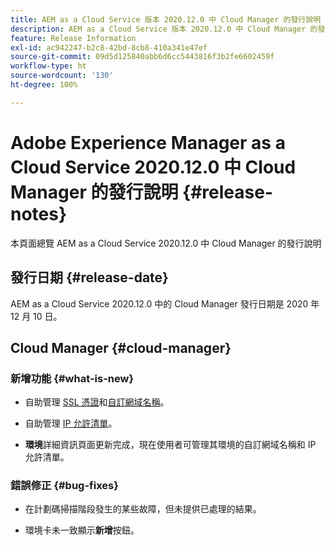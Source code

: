 ```yaml
---
title: AEM as a Cloud Service 版本 2020.12.0 中 Cloud Manager 的發行說明
description: AEM as a Cloud Service 版本 2020.12.0 中 Cloud Manager 的發行說明
feature: Release Information
exl-id: ac942247-b2c8-42bd-8cb8-410a341e47ef
source-git-commit: 09d5d125840abb6d6cc5443816f3b2fe6602459f
workflow-type: ht
source-wordcount: '130'
ht-degree: 100%

---
```


# Adobe Experience Manager as a Cloud Service 2020.12.0 中 Cloud Manager 的發行說明 {#release-notes}

本頁面總覽 AEM as a Cloud Service 2020.12.0 中 Cloud Manager 的發行說明

## 發行日期 {#release-date}

AEM as a Cloud Service 2020.12.0 中的 Cloud Manager 發行日期是 2020 年 12 月 10 日。

## Cloud Manager {#cloud-manager}

### 新增功能 {#what-is-new}

* 自助管理 [SSL 憑證](/help/implementing/cloud-manager/managing-ssl-certifications/introduction.md)和[自訂網域名稱](/help/implementing/cloud-manager/custom-domain-names/introduction.md)。

* 自助管理 [IP 允許清單](/help/implementing/cloud-manager/ip-allow-lists/introduction.md)。

* **環境**&#x200B;詳細資訊頁面更新完成，現在使用者可管理其環境的自訂網域名稱和 IP 允許清單。


### 錯誤修正  {#bug-fixes}

* 在計劃碼掃描階段發生的某些故障，但未提供已處理的結果。

* 環境卡未一致顯示&#x200B;**新增**&#x200B;按鈕。
